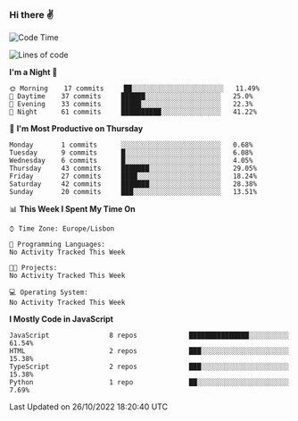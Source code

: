 ### Hi there :v:

<!--
**eusebioaddsilva/eusebioaddsilva** is a ✨ _special_ ✨ repository because its `README.md` (this file) appears on your GitHub profile.

<!--START_SECTION:waka-->
![Code Time](http://img.shields.io/badge/Code%20Time-35%20hrs%2012%20mins-blue)

![Lines of code](https://img.shields.io/badge/From%20Hello%20World%20I%27ve%20Written-643%20Thousand%20lines%20of%20code-blue)

**I'm a Night 🦉** 

```text
🌞 Morning    17 commits     ██░░░░░░░░░░░░░░░░░░░░░░░   11.49% 
🌆 Daytime    37 commits     ██████░░░░░░░░░░░░░░░░░░░   25.0% 
🌃 Evening    33 commits     █████░░░░░░░░░░░░░░░░░░░░   22.3% 
🌙 Night      61 commits     ██████████░░░░░░░░░░░░░░░   41.22%

```
📅 **I'm Most Productive on Thursday** 

```text
Monday       1 commits      ░░░░░░░░░░░░░░░░░░░░░░░░░   0.68% 
Tuesday      9 commits      █░░░░░░░░░░░░░░░░░░░░░░░░   6.08% 
Wednesday    6 commits      █░░░░░░░░░░░░░░░░░░░░░░░░   4.05% 
Thursday     43 commits     ███████░░░░░░░░░░░░░░░░░░   29.05% 
Friday       27 commits     ████░░░░░░░░░░░░░░░░░░░░░   18.24% 
Saturday     42 commits     ███████░░░░░░░░░░░░░░░░░░   28.38% 
Sunday       20 commits     ███░░░░░░░░░░░░░░░░░░░░░░   13.51%

```


📊 **This Week I Spent My Time On** 

```text
⌚︎ Time Zone: Europe/Lisbon

💬 Programming Languages: 
No Activity Tracked This Week

🐱‍💻 Projects: 
No Activity Tracked This Week

💻 Operating System: 
No Activity Tracked This Week

```

**I Mostly Code in JavaScript** 

```text
JavaScript               8 repos             ███████████████░░░░░░░░░░   61.54% 
HTML                     2 repos             ███░░░░░░░░░░░░░░░░░░░░░░   15.38% 
TypeScript               2 repos             ███░░░░░░░░░░░░░░░░░░░░░░   15.38% 
Python                   1 repo              ██░░░░░░░░░░░░░░░░░░░░░░░   7.69%

```



 Last Updated on 26/10/2022 18:20:40 UTC
<!--END_SECTION:waka-->
